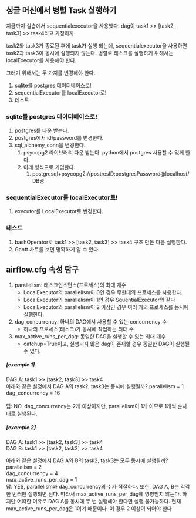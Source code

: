 ## 싱글 머신에서 병렬 Task 실행하기
지금까지 실습에서 sequentialexecutor을 사용했다.
dag이 task1 >> [task2, task3] >> task4라고 가정하자.

task2와 task3가 종료된 후에 task가 실행 되는데, sequentialexecutor을 사용하면 task2과 task3이 동시에 실행되지 않는다.
병렬로 태스크를 실행하기 위해서는 localExecutor를 사용해야 한다.

그러기 위해서는 두 가지를 변경해야 한다.
1. sqlite를 postgres 데이터베이스로!
2. sequentialExecutor를 localExecutor로!
3. 테스트

### sqlite를 postgres 데이터베이스로!
1. postgres를 다운 받는다.
2. postgres에서 id/password를 변경한다.
3. sql_alchemy_conn을 변경한다. 
   1. psycopg2 라이브러리 다운 받는다. python에서 postgres 사용할 수 있게 한다.
   2. 아래 형식으로 기입한다. 
      1. postgresql+psycopg2://postresID:postgresPassword@localhost/DB명
### sequentialExecutor를 localExecutor로!
1. executor를 LocalExecutor로 변경한다.

### 테스트
1. bashOperator로 task1 >> [task2, task3] >> task4 구조 만든 다음 실행한다.
2. Gantt 차트를 보면 명확하게 알 수 있다.

## airflow.cfg 속성 탐구
1. parallelism: 태스크인스턴스(프로세스)의 최대 개수
   - LocalExecutor의 parallelism이 0인 경우 무한대의 프로세스를 사용한다.
   - LocalExecutor의 parallelism이 1인 경우 SquentialExecutor와 같다
   - LocalExecutor의 parallelism이 2 이상인 경우 여러 개의 프로세스를 동시에 실행한다.
2. dag_concurrency: 하나의 DAG에서 사용할 수 있는 concurrency 수
   - 하나의 프로세스(태스크)가 동시에 작업하는 최대 수
3. max_active_runs_per_dag: 동일한 DAG을 실행할 수 있는 최대 개수
   - catchup=True이고, 실행되지 않은 dag이 존재할 경우 동일한 DAG이 실행될 수 있다.

##### [example 1]
<bold>DAG A: task1 >> [task2, task3] >> task4<br></bold>
아래와 같은 설정에서 DAG A의 task2, task3는 동시에 실행될까?
parallelism = 1 <br>
dag_concurrency = 16<br>
<br>
답: NO, dag_concurrency는 2개 이상이지만, parallelism이 1개 이므로 1개씩 순차대로 실행된다.

##### [example 2]
<bold>DAG A: task1 >> [task2, task3] >> task4<br></bold>
<bold>DAG B: task1 >> [task2, task3] >> task4<br></bold>

아래와 같은 설정에서 DAG A와 B의 task2, task3는 모두 동시에 실행될까?<br>
parallelism = 2 <br>
dag_concurrency = 4<br>
max_active_runs_per_dag = 1<br>
답: YES, parallelism과 dag_concurrency의 수가 적절하다.
또한, DAG A, B는 각각 한 번씩만 실행되면 된다. 따라서 max_active_runs_per_dag에 영향받지 않는다. 하지만 어떠한 이유로 DAG A를 동시에 두 번 실행해야 한다면 실행 불가능하다. 현재 max_active_runs_per_dag은 1이기 때문이다. 이 경우 2 이상이 되어야 한다. 
<br>

